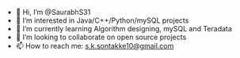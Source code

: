 - 👋 Hi, I’m @SaurabhS31
- 👀 I’m interested in Java/C++/Python/mySQL projects 
- 🌱 I’m currently learning Algorithm designing, mySQL and Teradata
- 💞️ I’m looking to collaborate on open source projects
- 📫 How to reach me: s.k.sontakke10@gmail.com

<!---
SaurabhS31/SaurabhS31 is a ✨ special ✨ repository because its `README.md` (this file) appears on your GitHub profile.
You can click the Preview link to take a look at your changes.
--->
